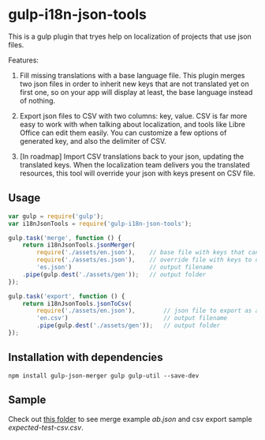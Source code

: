 # gulp-i18n-json-tools

This is a gulp plugin that tryes help on localization of projects that use json files.

Features:
1. Fill missing translations with a base language file. This plugin merges two json files in order to inherit new keys that are not translated yet on first one, so on your app will display at least, the base language instead of nothing.

2. Export json files to CSV with two columns: key, value. CSV is far more easy to work with when talking about localization, and tools like Libre Office can edit them easily. You can customize a few options of generated key, and also the delimiter of CSV.

3. [In roadmap] Import CSV translations back to your json, updating the translated keys. When the localization team delivers you the translated resources, this tool will override your json with keys present on CSV file.

## Usage

```javascript
var gulp = require('gulp');
var i18nJsonTools = require('gulp-i18n-json-tools');

gulp.task('merge', function () {
    return i18nJsonTools.jsonMerger(
        require('./assets/en.json'),    // base file with keys that can be overriden
        require('./assets/es.json'),    // override file with keys to override
        'es.json')                      // output filename
    .pipe(gulp.dest('./assets/gen'));   // output folder
});

gulp.task('export', function () {
    return i18nJsonTools.jsonToCsv(
        require('./assets/en.json'),        // json file to export as a csv
        'en.csv')                           // output filename
        .pipe(gulp.dest('./assets/gen'));   // output folder
});
```

## Installation with dependencies

```shell
npm install gulp-json-merger gulp gulp-util --save-dev
```

## Sample
Check out [this folder](https://github.com/joanjane/gulp-i18n-json-tools/tree/master/test/assets) to see merge example *ab.json* and csv export sample *expected-test-csv.csv*.
